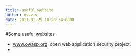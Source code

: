 ```yaml
---
title: useful_website
author: essviv
date: 2017-01-25 10:20:54+0800
---
```


#Some useful websites

* www.owasp.org: open web application security project.
* 